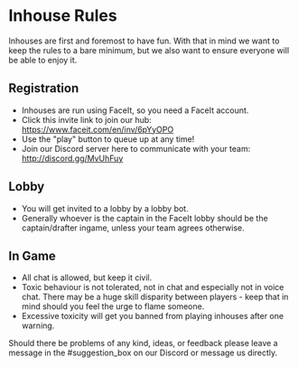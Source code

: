 # Inhouse Rules

Inhouses are first and foremost to have fun. With that in mind we want to keep the rules to a bare minimum, but we also want to ensure everyone will be able to enjoy it.

## Registration
* Inhouses are run using FaceIt, so you need a FaceIt account.
* Click this invite link to join our hub: https://www.faceit.com/en/inv/6pYyOPO
* Use the "play" button to queue up at any time!
* Join our Discord server here to communicate with your team: http://discord.gg/MvUhFuy

## Lobby
* You will get invited to a lobby by a lobby bot.
* Generally whoever is the captain in the FaceIt lobby should be the captain/drafter ingame, unless your team agrees otherwise.

## In Game
* All chat is allowed, but keep it civil.
* Toxic behaviour is not tolerated, not in chat and especially not in voice chat. There may be a huge skill disparity between players - keep that in mind should you feel the urge to flame someone.
* Excessive toxicity will get you banned from playing inhouses after one warning.

Should there be problems of any kind, ideas, or feedback please leave a message in the #suggestion_box on our Discord or message us directly.
